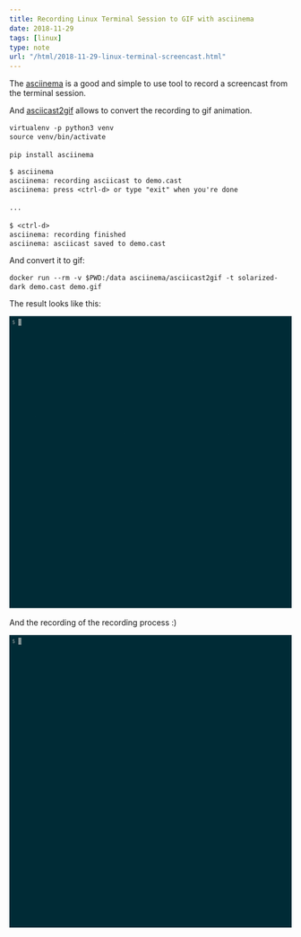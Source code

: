 ```yaml
---
title: Recording Linux Terminal Session to GIF with asciinema
date: 2018-11-29
tags: [linux]
type: note
url: "/html/2018-11-29-linux-terminal-screencast.html"
---
```


The [asciinema](https://github.com/asciinema/asciinema) is a good and simple to use tool to record a screencast from the terminal session.

And [asciicast2gif](https://github.com/asciinema/asciicast2gif) allows to convert the recording to gif animation.

<!-- more -->

```
virtualenv -p python3 venv
source venv/bin/activate

pip install asciinema
```

```
$ asciinema
asciinema: recording asciicast to demo.cast
asciinema: press <ctrl-d> or type "exit" when you're done

...

$ <ctrl-d>
asciinema: recording finished
asciinema: asciicast saved to demo.cast
```

And convert it to gif:

```
docker run --rm -v $PWD:/data asciinema/asciicast2gif -t solarized-dark demo.cast demo.gif
```

The result looks like this:

![asciinema demo](/2018-11-29-demo.gif)

And the recording of the recording process :)

![asciinema self-recording](/2018-11-29-asciinema.gif)
